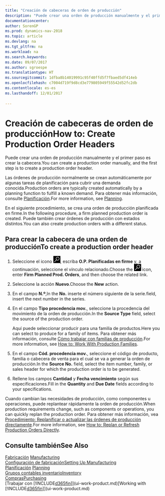 ```yaml
---
title: "Creación de cabeceras de orden de producción"
description: "Puede crear una orden de producción manualmente y el primer paso es crear la cabecera."
documentationcenter: 
author: SorenGP
ms.prod: dynamics-nav-2018
ms.topic: article
ms.devlang: na
ms.tgt_pltfrm: na
ms.workload: na
ms.search.keywords: 
ms.date: 09/07/2017
ms.author: sgroespe
ms.translationtype: HT
ms.sourcegitcommit: 1dfba8b14019991c95f40ffd5f7fbaed5df414eb
ms.openlocfilehash: c7004d719f9d8cd3e779805949f55542d52fc2db
ms.contentlocale: es-es
ms.lasthandoff: 12/01/2017

---
```

# <a name="how-to-create-production-order-headers"></a><span data-ttu-id="291b5-103">Creación de cabeceras de orden de producción</span><span class="sxs-lookup"><span data-stu-id="291b5-103">How to: Create Production Order Headers</span></span>
<span data-ttu-id="291b5-104">Puede crear una orden de producción manualmente y el primer paso es crear la cabecera.</span><span class="sxs-lookup"><span data-stu-id="291b5-104">You can create a production order manually, and the first step is to create a production order header.</span></span>

<span data-ttu-id="291b5-105">Las órdenes de producción normalmente se crean automáticamente por algunas tareas de planificación para cubrir una demanda conocida.</span><span class="sxs-lookup"><span data-stu-id="291b5-105">Production orders are typically created automatically by a planning function to fulfill a known demand.</span></span> <span data-ttu-id="291b5-106">Para obtener más información, consulte [Planificación](production-planning.md).</span><span class="sxs-lookup"><span data-stu-id="291b5-106">For more information, see [Planning](production-planning.md).</span></span>   

<span data-ttu-id="291b5-107">En el siguiente procedimiento, se crea una orden de producción planificada en firme.</span><span class="sxs-lookup"><span data-stu-id="291b5-107">In the following procedure, a firm planned production order is created.</span></span> <span data-ttu-id="291b5-108">Puede también crear órdenes de producción con estados distintos.</span><span class="sxs-lookup"><span data-stu-id="291b5-108">You can also create production orders with a different status.</span></span>  

## <a name="to-create-a-production-order-header"></a><span data-ttu-id="291b5-109">Para crear la cabecera de una orden de producción</span><span class="sxs-lookup"><span data-stu-id="291b5-109">To create a production order header</span></span>  
1.  <span data-ttu-id="291b5-110">Seleccione el icono ![Buscar página o informe](media/ui-search/search_small.png "icono Buscar página o informe"), escriba **O.P. Planificadas en firme** y, a continuación, seleccione el vínculo relacionado.</span><span class="sxs-lookup"><span data-stu-id="291b5-110">Choose the ![Search for Page or Report](media/ui-search/search_small.png "Search for Page or Report icon") icon, enter **Firm Planned Prod. Orders**, and then choose the related link.</span></span>  
2.  <span data-ttu-id="291b5-111">Seleccione la acción **Nuevo**.</span><span class="sxs-lookup"><span data-stu-id="291b5-111">Choose the **New** action.</span></span>  
3.  <span data-ttu-id="291b5-112">En el campo **N.º**,</span><span class="sxs-lookup"><span data-stu-id="291b5-112">In the **No.**</span></span> <span data-ttu-id="291b5-113">inserte el número siguiente de la serie.</span><span class="sxs-lookup"><span data-stu-id="291b5-113">field, insert the next number in the series.</span></span>  
4.  <span data-ttu-id="291b5-114">En el campo **Tipo procedencia mov.**, seleccione la procedencia del movimiento de la orden de producción.</span><span class="sxs-lookup"><span data-stu-id="291b5-114">In the **Source Type** field, select the source of the production order.</span></span>

    <span data-ttu-id="291b5-115">Aquí puede seleccionar producir para una familia de productos.</span><span class="sxs-lookup"><span data-stu-id="291b5-115">Here you can select to produce for a family of items.</span></span> <span data-ttu-id="291b5-116">Para obtener más información, consulte [Cómo trabajar con familias de producción](production-how-work-family.md).</span><span class="sxs-lookup"><span data-stu-id="291b5-116">For more information, see [How to: Work With Production Families](production-how-work-family.md).</span></span>
5.  <span data-ttu-id="291b5-117">En el campo **Cód. procedencia mov.**, seleccione el código de producto, familia o cabecera de venta para el cual se va a generar la orden de producción.</span><span class="sxs-lookup"><span data-stu-id="291b5-117">In the **Source No.** field, select the item number, family, or sales header for which the production order is to be generated.</span></span>  
6.  <span data-ttu-id="291b5-118">Rellene los campos **Cantidad** y **Fecha vencimiento** según sus especificaciones.</span><span class="sxs-lookup"><span data-stu-id="291b5-118">Fill in the **Quantity** and **Due Date** fields according to your specifications.</span></span>  

<span data-ttu-id="291b5-119">Cuando cambian las necesidades de producción, como componentes u operaciones, puede replantear rápidamente la orden de producción.</span><span class="sxs-lookup"><span data-stu-id="291b5-119">When production requirements change, such as components or operations, you can quickly replan the production order.</span></span> <span data-ttu-id="291b5-120">Para obtener más información, vea [Procedimiento: Replanificar o actualizar las órdenes de producción directamente](production-how-to-replan-refresh-production-orders.md).</span><span class="sxs-lookup"><span data-stu-id="291b5-120">For more information, see [How to: Replan or Refresh Production Orders Directly](production-how-to-replan-refresh-production-orders.md).</span></span> 

## <a name="see-also"></a><span data-ttu-id="291b5-121">Consulte también</span><span class="sxs-lookup"><span data-stu-id="291b5-121">See Also</span></span>  
<span data-ttu-id="291b5-122">[Fabricación](production-manage-manufacturing.md)  </span><span class="sxs-lookup"><span data-stu-id="291b5-122">[Manufacturing](production-manage-manufacturing.md)  </span></span>  
[<span data-ttu-id="291b5-123">Configuración de fabricación</span><span class="sxs-lookup"><span data-stu-id="291b5-123">Setting Up Manufacturing</span></span>](production-configure-production-processes.md)  
<span data-ttu-id="291b5-124">[Planificación](production-planning.md)    </span><span class="sxs-lookup"><span data-stu-id="291b5-124">[Planning](production-planning.md)    </span></span>  
[<span data-ttu-id="291b5-125">Grupos contables inventario</span><span class="sxs-lookup"><span data-stu-id="291b5-125">Inventory</span></span>](inventory-manage-inventory.md)  
[<span data-ttu-id="291b5-126">Compras</span><span class="sxs-lookup"><span data-stu-id="291b5-126">Purchasing</span></span>](purchasing-manage-purchasing.md)  
<span data-ttu-id="291b5-127">[Trabajar con [!INCLUDE[d365fin](includes/d365fin_md.md)]](ui-work-product.md)</span><span class="sxs-lookup"><span data-stu-id="291b5-127">[Working with [!INCLUDE[d365fin](includes/d365fin_md.md)]](ui-work-product.md)</span></span>

